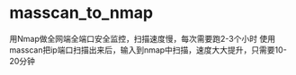 # masscan_to_nmap
用Nmap做全网端全端口安全监控，扫描速度慢，每次需要跑2-3个小时
使用masscan把ip端口扫描出来后，输入到nmap中扫描，速度大大提升，只需要10-20分钟
